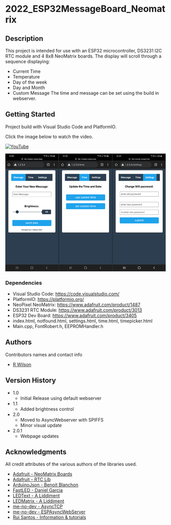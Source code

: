 # 2022_ESP32MessageBoard_Neomatrix

## Description
This project is intended for use with an ESP32 microcontroller, DS3231 I2C RTC module and 4 8x8 NeoMatrix boards.
The display will scroll through a sequence displaying:
* Current Time
* Temperature
* Day of the week
* Day and Month
* Custom Message
The time and message can be set using the build in webserver.

## Getting Started
Project build with Visual Studio Code and PlatformIO.

Click the image below to watch the video.

[![YouTube](http://img.youtube.com/vi/KXobKjZ4cho/0.jpg)](https://www.youtube.com/watch?v=KXobKjZ4cho "Dot Matrix Clock")


![Web Server](https://github.com/VostroDev/2022_ESP32MessageBoard_Neomatrix/blob/V2.0/docs/webserver_v2.png)

### Dependencies
* Visual Studio Code: https://code.visualstudio.com/
* PlatformIO: https://platformio.org/
* NeoPixel NeoMatrix: https://www.adafruit.com/product/1487
* DS3231 RTC Module: https://www.adafruit.com/product/3013
* ESP32 Dev Board: https://www.adafruit.com/product/3405
* index.html, notfound.html, settings.html, time.html, timepicker.html 
* Main.cpp, FontRobert.h, EEPROMHandler.h


## Authors

Contributors names and contact info

* [R Wilson](vostrodev@gmail.com)  

## Version History

* 1.0
    * Initial Release using default webserver
* 1.1
    * Added brightness control
* 2.0
    * Moved to AsyncWebserver with SPIFFS
    * Minor visual update
* 2.0.1
    * Webpage updates
    
## Acknowledgments

All credit attributes of the various authors of the libraries used.

* [Adafruit - NeoMatrix Boards](https://www.adafruit.com/product/1487)
* [Adafruit - RTC Lib](https://github.com/adafruit/RTClib)
* [ArduinoJson - Benoit Blanchon](https://arduinojson.org)
* [FastLED - Daniel Garcia](https://fastled.io)
* [LEDText - A Liddiment](https://github.com/AaronLiddiment/LEDText)
* [LEDMatrix - A Liddiment](https://github.com/AaronLiddiment/LEDMatrix)
* [me-no-dev - AsyncTCP](https://github.com/me-no-dev/AsyncTCP)
* [me-no-dev - ESPAsyncWebServer](https://github.com/me-no-dev/ESPAsyncWebServer)
* [Rui Santos - Information & tutorials](https://RandomNerdTutorials.com)